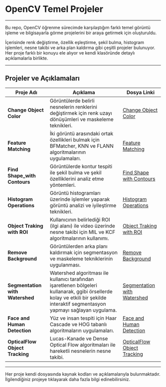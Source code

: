 # OpenCV Temel Projeler 
---
Bu repo, OpenCV öğrenme sürecimde karşılaştığım farklı temel görüntü işleme ve bilgisayarla görme projelerini bir araya getirmek için oluşturuldu.

İçerisinde renk değiştirme, özellik eşleştirme, şekil bulma, histogram işlemleri, nesne takibi ve arka plan kaldırma gibi çeşitli projeler bulunuyor. Her proje farklı bir konuyu ele alıyor ve kendi klasöründe detaylı açıklamalarla birlikte.

---

## Projeler ve Açıklamaları

| Proje Adı                | Açıklama                                                                                      | Dosya Linki                       |
|--------------------------|----------------------------------------------------------------------------------------------|----------------------------------|
| **Change Object Color**      | Görüntülerde belirli nesnelerin renklerini değiştirmek için renk uzayı dönüşümleri ve maskeleme teknikleri.  | [Change Object Color](./Change_Object_Color)       |
| **Feature Matching**         | İki görüntü arasındaki ortak özellikleri bulmak için BFMatcher, KNN ve FLANN algoritmalarının uygulamaları.          | [Feature Matching](./Feature_Matching)             |
| **Find Shape_with Contours** | Görüntülerde kontur tespiti ile şekil bulma ve şekil özelliklerini analiz etme yöntemleri.                                          | [Find Shape with Contours](./Find_Shape_with_Contours) |
| **Histogram Operations**     | Görüntü histogramları üzerinde işlemler yaparak görüntü analizi ve iyileştirme teknikleri.                      | [Histogram Operations](./Histogram_Operations)     |
| **Object Traking with ROI**  | Kullanıcının belirlediği ROI (ilgi alanı) ile video üzerinde nesne takibi için MIL ve KCF algoritmalarının kullanımı.              | [Object Traking with ROI](./Object%20Traking%20with%20ROI)  |
| **Remove Background**        | Görüntülerden arka planı kaldırmak için segmentasyon ve maskeleme tekniklerinin uygulanması.                                              | [Remove Background](./Remove_Background)            |
| **Segmentation with Watershed** | Watershed algoritması ile kullanıcı tarafından işaretlenen bölgeleri kullanarak, ggibi örsellerde kolay ve etkili bir şekilde interaktif segmentasyon yapmayı sağlayan uygulama. | [Segmentation with Watershed](./Segmentation_with_Watershed) |
| **Face and Human Detection**   | Yüz ve insan tespiti için Haar Cascade ve HOG tabanlı algoritmaların uygulamaları. | [Face and Human Detection](./Face%20and%20Human%20Detection) |
| **OpticalFlow Object Tracking** | Lucas-Kanade ve Dense Optical Flow algoritmaları ile hareketli nesnelerin nesne takibi. | [OpticalFlow Object Tracking](./OpticalFlow%20Object%20Tracking) |
---

Her proje kendi dosyasında kaynak kodları ve açıklamalarıyla bulunmaktadır. İlgilendiğiniz projeye tıklayarak daha fazla bilgi edinebilirsiniz.

